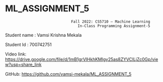 # ML_ASSIGNMENT_5


                                  Fall 2022: CS5710 – Machine Learning
                                     In-Class Programming Assignment-5
 
 
 
Student name : Vamsi Krishna Mekala


Student Id       : 700742751
 
Video link: https://drive.google.com/file/d/1mB1grVIHkhKMIgy25as8ZYVCILjZc0Gp/view?usp=share_link


GitHub: https://github.com/vamsi-mekala/ML_ASSIGNMENT_5
